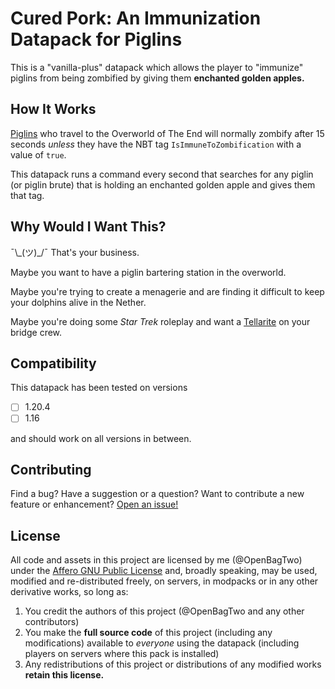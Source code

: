 # Cured Pork: An Immunization Datapack for Piglins

This is a "vanilla-plus" datapack which allows the player to "immunize"
piglins from being zombified by giving them **enchanted golden apples.**

## How It Works

[Piglins](https://minecraft.wiki/w/Piglin#Zombification)
who travel to the Overworld of The End will normally zombify after
15 seconds _unless_ they have the NBT tag `IsImmuneToZombification` with
a value of `true`.

This datapack runs a command every second that searches for any piglin
(or piglin brute) that is holding an enchanted golden apple and gives
them that tag.

## Why Would I Want This?

¯\\\_(ツ)\_/¯ That's your business.

Maybe you want to have a piglin bartering station in the overworld.

Maybe you're trying to create a menagerie and are finding it difficult
to keep your dolphins alive in the Nether.

Maybe you're doing some _Star Trek_ roleplay and want a
[Tellarite](https://memory-alpha.fandom.com/wiki/Tellarite)
on your bridge crew.

## Compatibility

This datapack has been tested on versions

- [ ] 1.20.4
- [ ] 1.16

and should work on all versions in between.

## Contributing

Find a bug? Have a suggestion or a question? Want to contribute a new feature or enhancement?
[Open an issue!](https://github.com/OpenBagTwo/CuredPork/issues/new)

## License

All code and assets in this project are licensed by me (@OpenBagTwo) under the
[Affero GNU Public License](https://github.com/OpenBagTwo/MarketWatch/blob/main/LICENSE)
and, broadly speaking,  may be used, modified and re-distributed freely,
on servers, in modpacks or in any other derivative works, so long as:

1. You credit the authors of this project (@OpenBagTwo and any other contributors)
1. You make the **full source code** of this project (including any modifications)
   available to _everyone_ using the datapack (including players on servers where this
   pack is installed)
1. Any redistributions of this project or distributions of any modified works
   **retain this license.**
